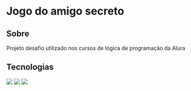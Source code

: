 <h1>Jogo do amigo secreto</h1>

<h2> Sobre</h2>
<p>Projeto desafio utilizado nos cursos de lógica de programação da Alura</p>

## Tecnologias
<div>
  <img src="https://img.shields.io/badge/HTML-239120?style=for-the-badge&logo=html5&logoColor=white">
  <img src="https://img.shields.io/badge/CSS-239120?style=for-the-badge&logo=css3&logoColor=white">
  <img src="https://img.shields.io/badge/JavaScript-F7DF1E?style=for-the-badge&logo=javascript&logoColor=black">
</div>


